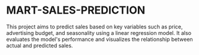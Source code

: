# MART-SALES-PREDICTION
This project aims to predict sales based on key variables such as price, advertising budget, and seasonality using a linear regression model. It also evaluates the model's performance and visualizes the relationship between actual and predicted sales.
